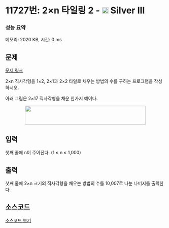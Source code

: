 # 11727번: 2×n 타일링 2 - <img src="https://static.solved.ac/tier_small/8.svg" style="height:20px" /> Silver III

<!-- performance -->
### 성능 요약
메모리: 2020 KB, 시간: 0 ms
<!-- end -->

## 문제

[문제 링크](https://boj.kr/11727)

<p>2×n 직사각형을 1×2, 2×1과 2×2 타일로 채우는 방법의 수를 구하는 프로그램을 작성하시오.</p>

<p>아래 그림은 2×17 직사각형을 채운 한가지 예이다.</p>

<p style="text-align: center;"><img alt="" src="/upload/images/t2n2122.gif" style="height:59px; width:380px"></p>

## 입력

<p>첫째 줄에 n이 주어진다. (1 ≤ n ≤ 1,000)</p>

## 출력

<p>첫째 줄에 2×n 크기의 직사각형을 채우는 방법의 수를 10,007로 나눈 나머지를 출력한다.</p>

## 소스코드

[소스코드 보기](2×n%20타일링%202.cpp)